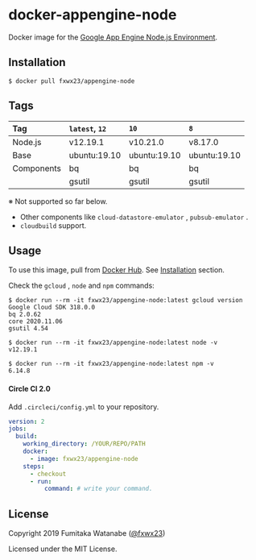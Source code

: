 # docker-appengine-node

Docker image for the [Google App Engine Node.js Environment](https://cloud.google.com/appengine/docs/nodejs/).

## Installation
```
$ docker pull fxwx23/appengine-node
```

## Tags
|Tag       | `latest`, `12` | `10`        | `8`         |
|:---------|:---------------|:------------|:------------|
|Node.js   |v12.19.1        |v10.21.0     |v8.17.0      |
|Base      |ubuntu:19.10    |ubuntu:19.10 |ubuntu:19.10 |
|Components|bq              |bq           |bq           |
|          |gsutil          |gsutil       |gsutil       |

※ Not supported so far below.
 - Other components like `cloud-datastore-emulator` , `pubsub-emulator` . 
 - `cloudbuild` support. 

## Usage
To use this image, pull from [Docker Hub](https://hub.docker.com/r/fxwx23/appengine-node). See [Installation](#installation) section.

Check the `gcloud` , `node` and `npm` commands:

```console
$ docker run --rm -it fxwx23/appengine-node:latest gcloud version
Google Cloud SDK 318.0.0
bq 2.0.62
core 2020.11.06
gsutil 4.54

$ docker run --rm -it fxwx23/appengine-node:latest node -v
v12.19.1

$ docker run --rm -it fxwx23/appengine-node:latest npm -v
6.14.8
```

#### Circle CI 2.0

Add `.circleci/config.yml` to your repository.  

```yaml
version: 2
jobs:
  build:
    working_directory: /YOUR/REPO/PATH
    docker:
      - image: fxwx23/appengine-node
    steps:
      - checkout
      - run:
          command: # write your command.
```

## License

Copyright 2019 Fumitaka Watanabe ([@fxwx23](https://github.com/fxwx23))

Licensed under the MIT License.
